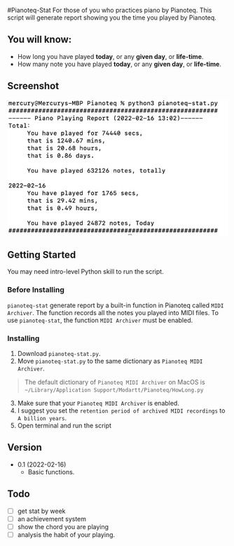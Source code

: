 #Pianoteq-Stat
For those of you who practices piano by Pianoteq. This script will generate report showing you the time you played by Pianoteq.

## You will know:
* How long you have played **today**, or any **given day**, or **life-time**.
* How many note you have played **today**, or any **given day**, or **life-time**.

## Screenshot
![](readme-assets/report_screenshot_1.png)

## Getting Started
You may need intro-level Python skill to run the script.

### Before Installing
`pianoteq-stat` generate report by a built-in function in Pianoteq called `MIDI Archiver`. The function records all the notes you 
played into MIDI files. To use `pianoteq-stat`, the function `MIDI Archiver` must be enabled.

### Installing
1. Download `pianoteq-stat.py`. <br>
2. Move `pianoteq-stat.py` to the same dictionary as `Pianoteq MIDI Archiver`.
> The default dictionary of `Pianoteq MIDI Archiver` on MacOS is `~/Library/Application Support/Modartt/Pianoteq/HowLong.py`
3. Make sure that your `Pianoteq MIDI Archiver` is enabled.
4. I suggest you set the `retention period of archived MIDI recordings` to `A billion years`.
5. Open terminal and run the script

## Version
* 0.1 (2022-02-16)
  * Basic functions.

## Todo
- [ ] get stat by week
- [ ] an achievement system
- [ ] show the chord you are playing
- [ ] analysis the habit of your playing.

